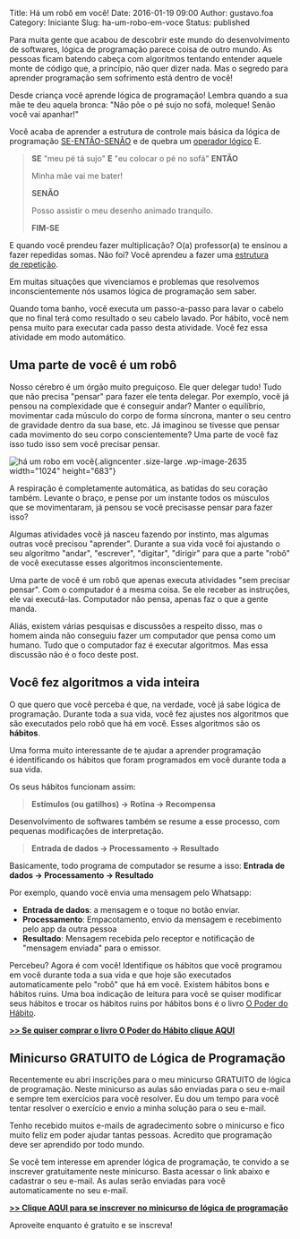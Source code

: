 Title: Há um robô em você!
Date: 2016-01-19 09:00
Author: gustavo.foa
Category: Iniciante
Slug: ha-um-robo-em-voce
Status: published

Para muita gente que acabou de descobrir este mundo do desenvolvimento
de softwares, lógica de programação parece coisa de outro mundo. As
pessoas ficam batendo cabeça com algoritmos tentando entender aquele
monte de código que, a princípio, não quer dizer nada. Mas o segredo
para aprender programação sem sofrimento está dentro de você!

Desde criança você aprende lógica de programação! Lembra quando a sua
mãe te deu aquela bronca: "Não põe o pé sujo no sofá, moleque! Senão
você vai apanhar!"

Você acaba de aprender a estrutura de controle mais básica da lógica de
programação [SE-ENTÃO-SENÃO](http://www.dicasdeprogramacao.com.br/estrutura-de-decisao-se-entao-senao/) e
de quebra um [operador
lógico](http://www.dicasdeprogramacao.com.br/operadores-logicos/) E.

> **SE** "meu pé tá sujo" **E** "eu colocar o pé no sofá" **ENTÃO**
>
> Minha mãe vai me bater!
>
> **SENÃO**
>
> Posso assistir o meu desenho animado tranquilo.
>
> **FIM-SE**

E quando você prendeu fazer multiplicação? O(a) professor(a) te ensinou
a fazer repedidas somas. Não foi? Você aprendeu a fazer uma [estrutura
de repetição](http://www.dicasdeprogramacao.com.br/estrutura-de-repeticao-enquanto/).

Em muitas situações que vivenciamos e problemas que resolvemos
inconscientemente nós usamos lógica de programação sem saber.

Quando toma banho, você executa um passo-a-passo para lavar o cabelo que
no final terá como resultado o seu cabelo lavado. Por hábito, você nem
pensa muito para executar cada passo desta atividade. Você fez essa
atividade em modo automático.

Uma parte de você é um robô
---------------------------

Nosso cérebro é um órgão muito preguiçoso. Ele quer delegar tudo! Tudo
que não precisa "pensar" para fazer ele tenta delegar. Por exemplo, você
já pensou na complexidade que é conseguir andar? Manter o equilíbrio,
movimentar cada músculo do corpo de forma síncrona, manter o seu centro
de gravidade dentro da sua base, etc. Já imaginou se tivesse que pensar
cada movimento do seu corpo conscientemente? Uma parte de você faz isso
tudo isso sem você precisar pensar.

![há um robo em
você](http://www.dicasdeprogramacao.com.br/wp-content/uploads/há-um-robo-em-você-1024x683.jpg){.aligncenter
.size-large .wp-image-2635 width="1024" height="683"}

A respiração é completamente automática, as batidas do seu coração
também. Levante o braço, e pense por um instante todos os músculos
que se movimentaram, já pensou se você precisasse pensar para fazer
isso?

Algumas atividades você já nasceu fazendo por instinto, mas algumas
outras você precisou "aprender". Durante a sua vida você foi ajustando o
seu algoritmo "andar", "escrever", "digitar", "dirigir" para que a parte
"robô" de você executasse esses algoritmos inconscientemente.

Uma parte de você é um robô que apenas executa atividades "sem precisar
pensar". Com o computador é a mesma coisa. Se ele receber as instruções,
ele vai executá-las. Computador não pensa, apenas faz o que a gente
manda.

Aliás, existem várias pesquisas e discussões a respeito disso, mas o
homem ainda não conseguiu fazer um computador que pensa como um humano.
Tudo que o computador faz é executar algoritmos. Mas essa discussão não
é o foco deste post.

Você fez algoritmos a vida inteira
----------------------------------

O que quero que você perceba é que, na verdade, você já sabe lógica de
programação. Durante toda a sua vida, você fez ajustes nos algoritmos
que são executados pelo robô que há em você. Esses algoritmos são os
**hábitos**.

Uma forma muito interessante de te ajudar a aprender programação
é identificando os hábitos que foram programados em você durante toda a
sua vida.

Os seus hábitos funcionam assim:

> **Estímulos (ou gatilhos) -&gt; Rotina -&gt; Recompensa**

Desenvolvimento de softwares também se resume a esse processo, com
pequenas modificações de interpretação.

> **Entrada de dados -&gt; Processamento -&gt; Resultado**

Basicamente, todo programa de computador se resume a isso: **Entrada de
dados -&gt; Processamento -&gt; Resultado**

Por exemplo, quando você envia uma mensagem pelo Whatsapp:

-   **Entrada de dados**: a mensagem e o toque no botão enviar.
-   **Processamento**: Empacotamento, envio da mensagem e recebimento
    pelo app da outra pessoa
-   **Resultado**: Mensagem recebida pelo receptor e notificação de
    "mensagem enviada" para o emissor.

Percebeu? Agora é com você! Identifique os hábitos que você programou em
você durante toda a sua vida e que hoje são executados automaticamente
pelo "robô" que há em você. Existem hábitos bons e hábitos ruins. Uma
boa indicação de leitura para você se quiser modificar seus hábitos e
trocar os hábitos ruins por hábitos bons é o livro [O Poder do
Hábito](http://oferta.vc/oQh7).

**[&gt;&gt; Se quiser comprar o livro O Poder do Hábito clique
AQUI](http://oferta.vc/oQh7)**

Minicurso GRATUITO de Lógica de Programação
-------------------------------------------

Recentemente eu abri inscrições para o meu minicurso GRATUITO de lógica
de programação. Neste minicurso as aulas são enviadas para o seu e-mail
e sempre tem exercícios para você resolver. Eu dou um tempo para você
tentar resolver o exercício e envio a minha solução para o seu e-mail.

Tenho recebido muitos e-mails de agradecimento sobre o minicurso e fico
muito feliz em poder ajudar tantas pessoas. Acredito que programação
deve ser aprendido por todo mundo.

Se você tem interesse em aprender lógica de programação, te convido a se
inscrever gratuitamente neste minicurso. Basta acessar o link abaixo e
cadastrar o seu e-mail. As aulas serão enviadas para você
automaticamente no seu e-mail.

**[&gt;&gt; Clique AQUI para se inscrever no minicurso de lógica de
programação](http://bit.ly/1HVkbHt)**

Aproveite enquanto é gratuito e se inscreva!
